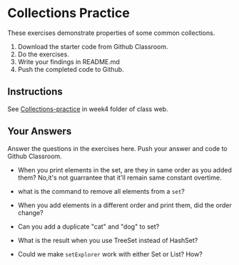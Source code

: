 # Collections Practice

These exercises demonstrate properties of some common collections.

1. Download the starter code from Github Classroom.
2. Do the exercises.
3. Write your findings in README.md
4. Push the completed code to Github.

## Instructions

See [Collections-practice](https://skeoop.github.io/week4/Collections-practice) in week4 folder of class web.

## Your Answers

Answer the questions in the exercises here. Push your answer and code to Github Classroom.

* When you print elements in the set, are they in same order as you added them?
No,it's not guarrantee that it'll remain same constant overtime.

* what is the command to remove all elements from a `set`?

* When you add elements in a different order and print them, did the order change?

* Can you add a duplicate "cat" and "dog" to set?

* What is the result when you use TreeSet instead of HashSet?

* Could we make `setExplorer` work with either Set or List?  How?
